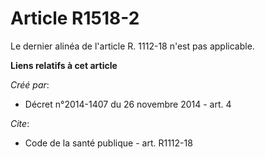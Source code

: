 # Article R1518-2

Le dernier alinéa de l'article R. 1112-18 n'est pas applicable.

**Liens relatifs à cet article**

_Créé par_:

  - Décret n°2014-1407 du 26 novembre 2014 - art. 4

_Cite_:

  - Code de la santé publique - art. R1112-18
